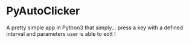 # PyAutoClicker
 A pretty simple app in Python3 that simply... press a key with a defined interval and parameters user is able to edit ! 

